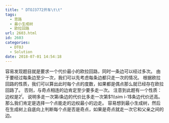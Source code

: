 ```yaml
---
title: " DTOJ3772开车\t\t"
tags:
  - 思路
  - 最小生成树
  - 欧拉回路
url: 2603.html
id: 2603
categories:
  - DTOJ
  - Solution
date: 2018-07-01 14:54:18
---
```


容易发现题目就是要求一个代价最小的欧拉回路，同时一条边可以经过多次。 由于要经过每条边至少一次，我们可以先考虑每条边都只走一次的情况。 根据欧拉回路的性质，我们可以算出此时每个点的度数，如果都是偶点那么就已经存在欧拉回路了。 否则，与奇点相连的边肯定至少要多走一次。 注意到此题有一个性质：边权是$2^i$。 说明多走一次第$i$条边的代价比多走一次第$1\\sim i-1$条边代价还高。 那么我们肯定是选择一个点能走的边权最小的边走。 容易想到最小生成树，然后在生成树上自底向上判断每个点是否是奇点，如果是奇点就走一次它和父亲之间的边。
